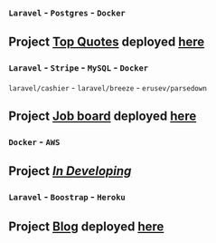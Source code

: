 ### `Laravel` - `Postgres` - `Docker`
## Project [Top Quotes](https://github.com/Marken2808/PhpPract/tree/main/laravel-docker-heroku) deployed [here](https://mylaraveldocker.herokuapp.com/)

### `Laravel` - `Stripe` - `MySQL` - `Docker`
`laravel/cashier` - `laravel/breeze` - `erusev/parsedown`
## Project [Job board](https://github.com/Marken2808/PhpPract/tree/main/laravel-docker-local) deployed [here](https://laravel-docker-job-board.herokuapp.com/)

### `Docker` - `AWS` 
## Project [<i>In Developing</i>](https://github.com/Marken2808/PhpPract/tree/main/laravel-docker-aws)

### `Laravel` - `Boostrap` - `Heroku`
## Project [Blog](https://github.com/Marken2808/PhpPract/tree/main/posty) deployed [here](http://tuanblog.herokuapp.com/posts)
